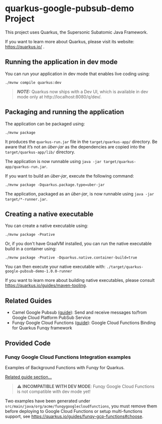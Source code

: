 # quarkus-google-pubsub-demo Project

This project uses Quarkus, the Supersonic Subatomic Java Framework.

If you want to learn more about Quarkus, please visit its website: https://quarkus.io/ .

## Running the application in dev mode

You can run your application in dev mode that enables live coding using:
```shell script
./mvnw compile quarkus:dev
```

> **_NOTE:_**  Quarkus now ships with a Dev UI, which is available in dev mode only at http://localhost:8080/q/dev/.

## Packaging and running the application

The application can be packaged using:
```shell script
./mvnw package
```
It produces the `quarkus-run.jar` file in the `target/quarkus-app/` directory.
Be aware that it’s not an _über-jar_ as the dependencies are copied into the `target/quarkus-app/lib/` directory.

The application is now runnable using `java -jar target/quarkus-app/quarkus-run.jar`.

If you want to build an _über-jar_, execute the following command:
```shell script
./mvnw package -Dquarkus.package.type=uber-jar
```

The application, packaged as an _über-jar_, is now runnable using `java -jar target/*-runner.jar`.

## Creating a native executable

You can create a native executable using: 
```shell script
./mvnw package -Pnative
```

Or, if you don't have GraalVM installed, you can run the native executable build in a container using: 
```shell script
./mvnw package -Pnative -Dquarkus.native.container-build=true
```

You can then execute your native executable with: `./target/quarkus-google-pubsub-demo-1.0.0-runner`

If you want to learn more about building native executables, please consult https://quarkus.io/guides/maven-tooling.

## Related Guides

- Camel Google Pubsub ([guide](https://camel.apache.org/camel-quarkus/latest/reference/extensions/google-pubsub.html)): Send and receive messages to/from Google Cloud Platform PubSub Service
- Funqy Google Cloud Functions ([guide](https://quarkus.io/guides/funqy-gcp-functions)): Google Cloud Functions Binding for Quarkus Funqy framework

## Provided Code

### Funqy Google Cloud Functions Integration examples

Examples of Background Functions with Funqy for Quarkus.

[Related guide section...](https://quarkus.io/guides/funqy-gcp-functions#choose)

> :warning: **INCOMPATIBLE WITH DEV MODE**: Funqy Google Cloud Functions is not compatible with dev mode yet!

Two examples have been generated under `src/main/java/org/acme/funqygooglecloudfunctions`, you must remove them before deploying to 
Google Cloud Functions or setup multi-functions support, see https://quarkus.io/guides/funqy-gcp-functions#choose.


